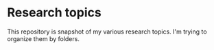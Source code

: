 # Research topics
This repository is snapshot of my various research topics. I'm trying to organize them by folders.

